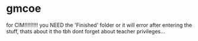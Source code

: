 # gmcoe
for CIM!!!!!!!!!
you NEED the 'Finished' folder or it will error after entering the stuff, thats about it tho tbh
dont forget about teacher privileges...
 

